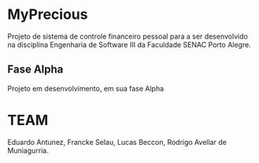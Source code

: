 # MyPrecious
Projeto de sistema de controle financeiro pessoal para a ser desenvolvido na disciplina Engenharia de Software III da Faculdade SENAC Porto Alegre.

## Fase Alpha
Projeto em desenvolvimento, em sua fase Alpha

# TEAM
Eduardo Antunez, Francke Selau, Lucas Beccon, Rodrigo Avellar de Muniagurria.
